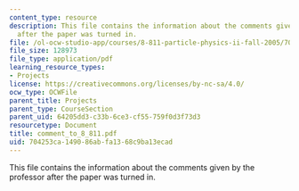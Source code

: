```yaml
---
content_type: resource
description: This file contains the information about the comments given by the professor
  after the paper was turned in.
file: /ol-ocw-studio-app/courses/8-811-particle-physics-ii-fall-2005/704253ca149086abfa1368c9ba13ecad_comment_to_8_811.pdf
file_size: 128973
file_type: application/pdf
learning_resource_types:
- Projects
license: https://creativecommons.org/licenses/by-nc-sa/4.0/
ocw_type: OCWFile
parent_title: Projects
parent_type: CourseSection
parent_uid: 64205dd3-c33b-6ce3-cf55-759f0d3f73d3
resourcetype: Document
title: comment_to_8_811.pdf
uid: 704253ca-1490-86ab-fa13-68c9ba13ecad
---
```

This file contains the information about the comments given by the professor after the paper was turned in.